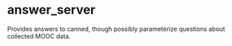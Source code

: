 answer_server
=============

Provides answers to canned, though possibly parameterize questions about collected MOOC data.
